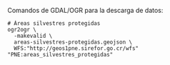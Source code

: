 Comandos de GDAL/OGR para la descarga de datos:
```shell
# Áreas silvestres protegidas
ogr2ogr \
  -makevalid \
  areas-silvestres-protegidas.geojson \
  WFS:"http://geos1pne.sirefor.go.cr/wfs" "PNE:areas_silvestres_protegidas"
```
